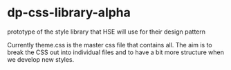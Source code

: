 # dp-css-library-alpha
prototype of the style library that HSE will use for their design pattern


Currently theme.css is the master css file that contains all. The aim is to break the CSS out into individual files and to have a bit more structure when we develop new styles.